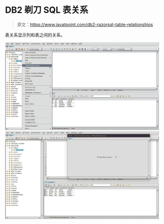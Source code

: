 # DB2 剃刀 SQL 表关系

> 原文：<https://www.javatpoint.com/db2-razorsql-table-relationships>

表关系显示列和表之间的关系。

![DB2 table_relationship](img/b5478d0022f1e340ed11666abe305f81.png) ![DB2 table_relationship2](img/8bdd8d5069298d3c7fa9d4e5c658aa04.png)